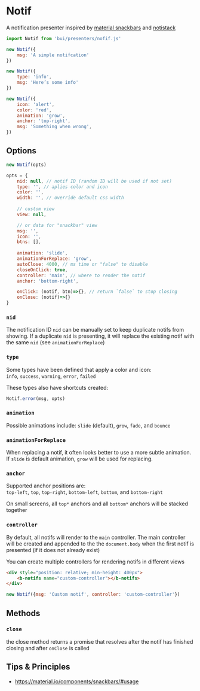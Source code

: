 Notif
=======

A notification presenter inspired by [material snackbars](https://material-ui.com/components/snackbars/)
and [notistack](https://iamhosseindhv.com/notistack/demos#custom-snackbar)

```js
import Notif from 'bui/presenters/nofif.js'

new Notif({
    msg: 'A simple notifcation'
})

new Notif({
    type: 'info',
    msg: 'Here’s some info'
})

new Notif({
    icon: 'alert',
    color: 'red',
    animation: 'grow',
    anchor: 'top-right',
    msg: 'Something when wrong',
})
```

<!--
<b-btn onclick="new Notif({msg:'Simple notification'})">Notif 1</b-btn>
<b-btn onclick="new Notif({type: 'info', msg: 'Here’s some info'})">Notif 2</b-btn>
<b-btn onclick="new Notif({icon: 'alert',color: 'red',animation: 'grow',anchor: 'top-right',msg: 'Something when wrong',})">Notif 3</b-btn>
<b-btn onclick="new Notif({msg:'Simple notification',btns:[{label:'view', color:'primary'}]})">Notif 4</b-btn>
-->

## Options

```js
new Notif(opts)
```

```js
opts = {
    nid: null, // notif ID (random ID will be used if not set)
    type: '', // aplies color and icon
    color: '',
    width: '', // override default css width
    
    // custom view
    view: null,

    // or data for "snackbar" view
    msg: '',
    icon: '',
    btns: [],
    
    animation: 'slide',
    animationForReplace: 'grow',
    autoClose: 4000, // ms time or "false" to disable
    closeOnClick: true,
    controller: 'main', // where to render the notif
    anchor: 'bottom-right',

    onClick: (notif, btn)=>{}, // return `false` to stop closing
    onClose: (notif)=>{}
}
```

### `nid`
The notification ID `nid` can be manually set to keep duplicate notifs
from showing. If a duplicate `nid` is presenting, it will replace the existing
notif with the same `nid` (see `animationForReplace`)

### `type`
Some types have been defined that apply a color and icon:  
`info`, `success`, `warning`, `error`, `failed`

These types also have shortcuts created:

```js
Notif.error(msg, opts)
```

### `animation`
Possible animations include: `slide` (default), `grow`, `fade`, and `bounce`

### `animationForReplace`
When replacing a notif, it often looks better to use a more subtle animation.
If `slide` is default animation, `grow` will be used for replacing.

### `anchor`
Supported anchor positions are:  
`top-left`, `top`, `top-right`, `bottom-left`, `bottom`, and `bottom-right`

On small screens, all `top*` anchors and all `bottom*` anchors will be stacked together

### `controller`
By default, all notifs will render to the `main` controller. The main controller will be
created and appended to the the `document.body` when the first notif is presented (if
it does not already exist)

You can create multiple controllers for rendering notifs in different views

```html
<div style="position: relative; min-height: 400px">
    <b-notifs name="custom-controller"></b-notifs>
</div>
```

```js
new Notif({msg: 'Custom notif', controller: 'custom-controller'})
```

## Methods

### `close`
the close method returns a promise that resolves after the notif has finished closing and after `onClose` is called

## Tips & Principles
- https://material.io/components/snackbars/#usage
